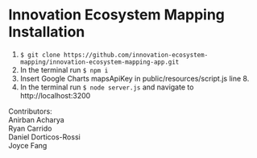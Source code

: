 # Innovation Ecosystem Mapping Installation

1. `$ git clone https://github.com/innovation-ecosystem-mapping/innovation-ecosystem-mapping-app.git`
1. In the terminal run `$ npm i`
1. Insert Google Charts mapsApiKey in public/resources/script.js line 8.
1. In the terminal run `$ node server.js` and navigate to http://localhost:3200

Contributors:  
Anirban Acharya  
Ryan Carrido  
Daniel Dorticos-Rossi  
Joyce Fang  
